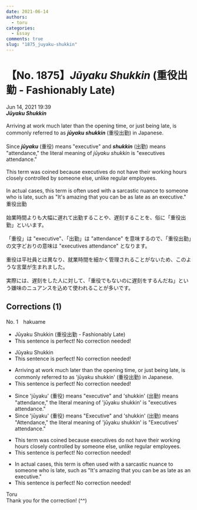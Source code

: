 ```yaml
---
date: 2021-06-14
authors:
  - toru
categories:
  - Essay
comments: true
slug: "1875_juyaku-shukkin"
---
```


# 【No. 1875】<strong><em>Jūyaku Shukkin</em></strong> (重役出勤 - Fashionably Late)
<div class="date">Jun 14, 2021 19:39</div>
<div id="post"><div id="body_show_ori">
<strong><em>Jūyaku Shukkin</em></strong><br/><br/>Arriving at work much later than the opening time, or just being late, is commonly referred to as <strong><em>jūyaku shukkin</em></strong> (重役出勤) in Japanese.<br/><br/>Since <strong><em>jūyaku</em></strong> (重役) means "executive" and <strong><em>shukkin</em></strong> (出勤) means "attendance," the literal meaning of <em>jūyaku shukkin</em> is "executives attendance."<br/><br/>This term was coined because executives do not have their working hours closely controlled by someone else, unlike regular employees.<br/><br/>In actual cases, this term is often used with a sarcastic nuance to someone who is late, such as "It's amazing that you can be as late as an executive."
</div></div>

<!-- more -->

<div id="post_ja"><div id="body_show_mo">
重役出勤<br/><br/>始業時間よりも大幅に遅れて出勤することや、遅刻することを、俗に「重役出勤」といいます。<br/><br/>「重役」は "executive"、「出勤」は "attendance" を意味するので、「重役出勤」の文字どおりの意味は "executives attendance" となります。<br/><br/>重役は平社員とは異なり、就業時間を細かく管理されることがないため、このような言葉が生まれました。<br/><br/>実際には、遅刻をした人に対して、「重役でもないのに遅刻をするんだね」という嫌味のニュアンスを込めて使われることが多いです。
</div></div>

## Corrections (1)
<div id="block"><div class="first_name"> No. 1　<span class="just_name">hakuame</span></div><div id="block2">
<ul class="correction_field">
<li class="incorrect">Jūyaku Shukkin (重役出勤 - Fashionably Late)</li>
<li class="corrected perfect">This sentence is perfect! No correction needed!</li>
</ul>
<ul class="correction_field">
<li class="incorrect">Jūyaku Shukkin</li>
<li class="corrected perfect">This sentence is perfect! No correction needed!</li>
</ul>
<ul class="correction_field">
<li class="incorrect">Arriving at work much later than the opening time, or just being late, is commonly referred to as 'jūyaku shukkin' (重役出勤) in Japanese.</li>
<li class="corrected perfect">This sentence is perfect! No correction needed!</li>
</ul>
<ul class="correction_field">
<li class="incorrect">Since 'jūyaku' (重役) means "executive" and 'shukkin' (出勤) means "attendance," the literal meaning of 'jūyaku shukkin' is "executives attendance."</li>
<li class="corrected correct">
Since 'jūyaku' (重役) means "Executive" and 'shukkin' (出勤) means "Attendance," the literal meaning of 'jūyaku shukkin' is "Executives' attendance."
</li>
</ul>
<ul class="correction_field">
<li class="incorrect">This term was coined because executives do not have their working hours closely controlled by someone else, unlike regular employees.</li>
<li class="corrected perfect">This sentence is perfect! No correction needed!</li>
</ul>
<ul class="correction_field">
<li class="incorrect">In actual cases, this term is often used with a sarcastic nuance to someone who is late, such as "It's amazing that you can be as late as an executive."</li>
<li class="corrected perfect">This sentence is perfect! No correction needed!</li>
</ul>
</div><div class="name"><span class="just_name">Toru</span><br>
Thank you for the correction! (^^)
</div>
</div>
